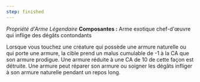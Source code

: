 ```yaml
---
step: finished
---
```

_Propriété d'Arme Légendaire_
__Composantes :__ Arme exotique chef-d'œuvre qui inflige des dégâts contondants

Lorsque vous touchez une créature qui possède une armure naturelle ou qui porte une armure, la cible prend un malus cumulable de -1 à la CA que son armure prodigue. Une armure réduite à une CA de 10 de cette façon est détruite. Une armure peut réparer son armure ou soigner les dégâts infliger à son armure naturelle pendant un repos long.